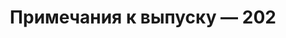 ﻿---
title: Примечания к выпуску — 202
second_title: Aspose.Cells Cloud Documen
type: docs
url: /ru/release-notes-2023/
description: Aspose.Cells Облако поддерживает Excel для создания, преобразования, слияния, разделения, защиты, операций с внутренними объектами и т. д.
weight: 7
---
